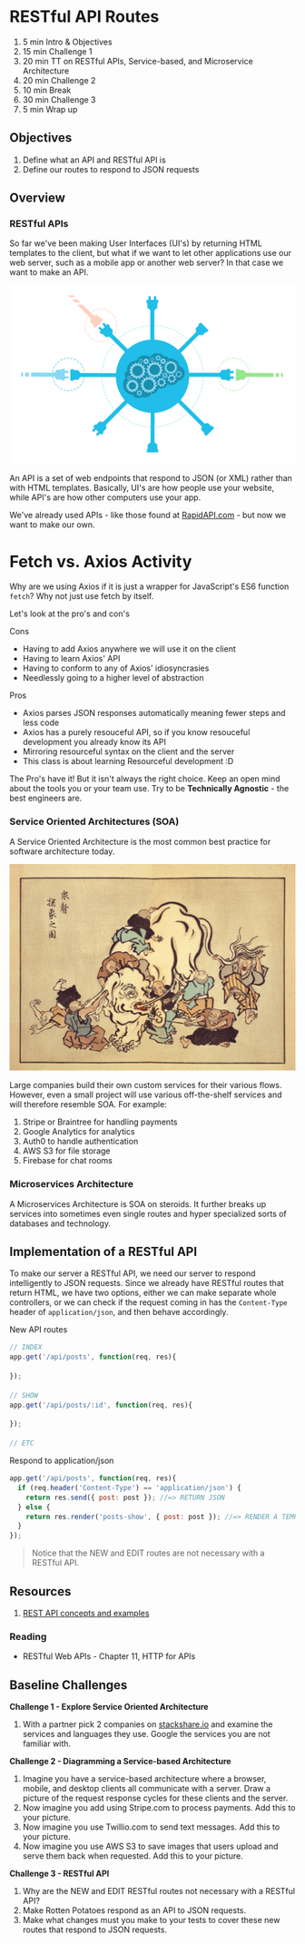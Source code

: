 # RESTful API Routes

1. 5 min Intro & Objectives
1. 15 min Challenge 1
1. 20 min TT on RESTful APIs, Service-based, and Microservice Architecture
1. 20 min Challenge 2
1. 10 min Break
1. 30 min Challenge 3
1. 5 min Wrap up

## Objectives

1. Define what an API and RESTful API is
1. Define our routes to respond to JSON requests

## Overview

### RESTful APIs

So far we've been making User Interfaces (UI's) by returning HTML templates to the client, but what if we want to let other applications use our web server, such as a mobile app or another web server? In that case we want to make an API.

![realtime-api.png](assets/realtime-api.png)

An API is a set of web endpoints that respond to JSON (or XML) rather than with HTML templates. Basically, UI's are how people use your website, while API's are how other computers use your app.

We've already used APIs - like those found at [RapidAPI.com](rapidapi.com) - but now we want to make our own.

# Fetch vs. Axios Activity

Why are we using Axios if it is just a wrapper for JavaScript's ES6 function `fetch`? Why not just use fetch by itself.

Let's look at the pro's and con's

Cons
* Having to add Axios anywhere we will use it on the client
* Having to learn Axios' API
* Having to conform to any of Axios' idiosyncrasies
* Needlessly going to a higher level of abstraction

Pros
* Axios parses JSON responses automatically meaning fewer steps and less code
* Axios has a purely resouceful API, so if you know resouceful development you already know its API
* Mirroring resourceful syntax on the client and the server
* This class is about learning Resourceful development :D

The Pro's have it! But it isn't always the right choice. Keep an open mind about the tools you or your team use. Try to be **Technically Agnostic** - the best engineers are.

### Service Oriented Architectures (SOA)

A Service Oriented Architecture is the most common best practice for software architecture today.

![elephant](assets/elephant.jpg)

Large companies build their own custom services for their various flows. However, even a small project will use various off-the-shelf services and will therefore resemble SOA. For example:

1. Stripe or Braintree for handling payments
1. Google Analytics for analytics
1. Auth0 to handle authentication
1. AWS S3 for file storage
1. Firebase for chat rooms

### Microservices Architecture

A Microservices Architecture is SOA on steroids. It further breaks up services into sometimes even single routes and hyper specialized sorts of databases and technology.

## Implementation of a RESTful API

To make our server a RESTful API, we need our server to respond intelligently to JSON requests. Since we already have RESTful routes that return HTML, we have two options, either we can make separate whole controllers, or we can check if the request coming in has the `Content-Type` header of `application/json`, and then behave accordingly.

New API routes
```js
// INDEX
app.get('/api/posts', function(req, res){

});

// SHOW
app.get('/api/posts/:id', function(req, res){

});

// ETC
```

Respond to application/json
```js
app.get('/api/posts', function(req, res){
  if (req.header('Content-Type') == 'application/json') {
    return res.send({ post: post }); //=> RETURN JSON
  } else {
    return res.render('posts-show', { post: post }); //=> RENDER A TEMPLATE
  }
});
```

> Notice that the NEW and EDIT routes are not necessary with a RESTful API.

## Resources

1. [REST API concepts and examples](https://www.youtube.com/watch?v=7YcW25PHnAA)

### Reading

- RESTful Web APIs - Chapter 11, HTTP for APIs

## Baseline Challenges

**Challenge 1 - Explore Service Oriented Architecture**
1. With a partner pick 2 companies on [stackshare.io](https://stackshare.io/stacks) and examine the services and languages they use. Google the services you are not familiar with.

**Challenge 2 - Diagramming a Service-based Architecture**
1. Imagine you have a service-based architecture where a browser, mobile, and desktop clients all communicate with a server. Draw a picture of the request response cycles for these clients and the server.
1. Now imagine you add using Stripe.com to process payments. Add this to your picture.
1. Now imagine you use Twillio.com to send text messages. Add this to your picture.
1. Now imagine you use AWS S3 to save images that users upload and serve them back when requested. Add this to your picture.

**Challenge 3 - RESTful API**
1. Why are the NEW and EDIT RESTful routes not necessary with a RESTful API?
1. Make Rotten Potatoes respond as an API to JSON requests.
1. Make what changes must you make to your tests to cover these new routes that respond to JSON requests.
